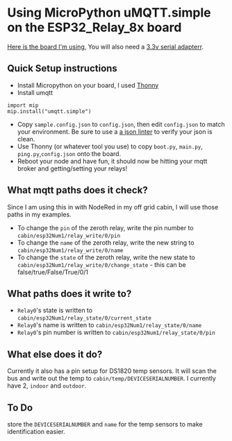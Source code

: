 # Using MicroPython uMQTT.simple on the ESP32_Relay_8x board
[Here is the board I'm using](https://www.amazon.com/Programmable-Channel-Development-Secondary-Projects/dp/B0C55SN32Q/), You will also need a [3.3v serial adapterr](https://www.amazon.com/IZOKEE-CP2102-Converter-Adapter-Downloader/dp/B07D6LLX19).
## Quick Setup instructions
- Install Micropython on your board, I used [Thonny](https://randomnerdtutorials.com/getting-started-thonny-micropython-python-ide-esp32-esp8266/)
- Install umqtt
```
import mip
mip.install("umqtt.simple")
```
- Copy `sample.config.json` to `config.json`, then edit `config.json` to match your environment. Be sure to use a [a json linter](https://jsonformatter.curiousconcept.com/) to verify your json is clean.
- Use Thonny (or whatever tool you use) to copy `boot.py`, `main.py`, `ping.py`,`config.json` onto the board.
- Reboot your node and have fun, it should now be hitting your mqtt broker and getting/setting your relays!

## What mqtt paths does it check?
Since I am using this in with NodeRed in my off grid cabin, I will use those paths in my examples.
- To change the `pin` of the zeroth relay, write the pin number to `cabin/esp32Num1/relay_write/0/pin`
- To change the `name` of the zeroth relay, write the new string to `cabin/esp32Num1/relay_write/0/name`
- To change the `state` of the zeroth relay, write the new state to `cabin/esp32Num1/relay_write/0/change_state` - this can be false/true/False/True/0/1
## What paths does it write to?
- `Relay0`'s state is written to `cabin/esp32Num1/relay_state/0/current_state`
- `Relay0`'s name is written to `cabin/esp32Num1/relay_state/0/name`
- `Relay0`'s pin number is written to `cabin/esp32Num1/relay_state/0/pin`
## What else does it do?
Currently it also has a pin setup for DS1820 temp sensors. It will scan the bus and write out the temp to `cabin/temp/DEVICESERIALNUMBER`. I currently have 2, `indoor` and `outdoor`.
## To Do
store the `DEVICESERIALNUMBER` and `name` for the temp sensors to make identification easier. 

